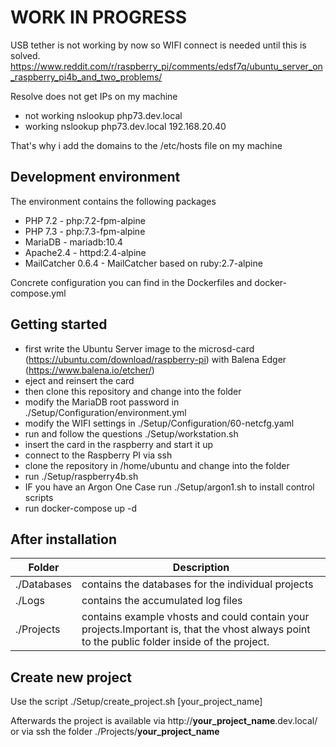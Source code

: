 # WORK IN PROGRESS

USB tether is not working by now so WIFI connect is needed until this is solved. https://www.reddit.com/r/raspberry_pi/comments/edsf7q/ubuntu_server_on_raspberry_pi4b_and_two_problems/

Resolve does not get IPs on my machine

- not working nslookup php73.dev.local
- working nslookup php73.dev.local 192.168.20.40

That's why i add the domains to the /etc/hosts file on my machine

## Development environment

The environment contains the following packages

- PHP 7.2 - php:7.2-fpm-alpine
- PHP 7.3 - php:7.3-fpm-alpine
- MariaDB - mariadb:10.4
- Apache2.4 - httpd:2.4-alpine
- MailCatcher  0.6.4 - MailCatcher based on ruby:2.7-alpine

Concrete configuration you can find in the Dockerfiles and docker-compose.yml

## Getting started

- first write the Ubuntu Server image to the microsd-card (https://ubuntu.com/download/raspberry-pi) with Balena Edger (https://www.balena.io/etcher/)
- eject and reinsert the card
- then clone this repository and change into the folder
- modify the MariaDB root password in ./Setup/Configuration/environment.yml
- modify the WIFI settings in ./Setup/Configuration/60-netcfg.yaml
- run and follow the questions ./Setup/workstation.sh
- insert the card in the raspberry and start it up
- connect to the Raspberry PI via ssh
- clone the repository in /home/ubuntu and change into the folder
- run ./Setup/raspberry4b.sh
- IF you have an Argon One Case run ./Setup/argon1.sh to install control scripts
- run docker-compose up -d

## After installation

| Folder      | Description                                                                                                                                   |
|-------------|-----------------------------------------------------------------------------------------------------------------------------------------------|
| ./Databases | contains the databases for the individual projects                                                                                            |
| ./Logs      | contains the accumulated log files                                                                                                            |
| ./Projects  | contains example vhosts and could contain your projects.Important is, that the vhost always point to the public folder inside of the project. | 

## Create new project

Use the script ./Setup/create_project.sh [your_project_name]

Afterwards the project is available via http://**your_project_name**.dev.local/ or via ssh
the folder ./Projects/**your_project_name**
